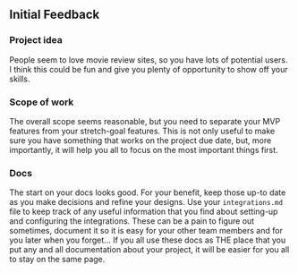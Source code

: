 ## Initial Feedback 

### Project idea
People seem to love movie review sites, so you have lots of potential users. I think this could be fun and give you plenty of opportunity to show off your skills.

### Scope of work
The overall scope seems reasonable, but you need to separate your MVP features from your stretch-goal features. This is not only useful to make sure you have something that works on the project due date, but, more importantly, it will help you all to focus on the most important things first.

### Docs
The start on your docs looks good. For your benefit, keep those up-to date as you make decisions and refine your designs. Use your `integrations.md` file to keep track of any useful information that you find about setting-up and configuring the integrations. These can be a pain to figure out sometimes, document it so it is easy for your other team members and for you later when you forget... If you all use these docs as THE place that you put any and all documentation about your project, it will be easier for you all to stay on the same page.
